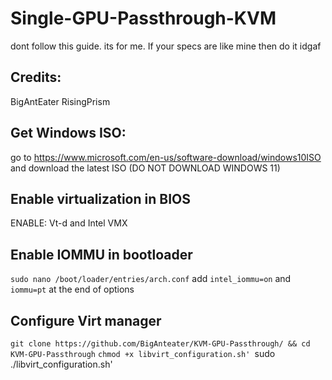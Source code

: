 # Single-GPU-Passthrough-KVM
dont follow this guide. its for me. If your specs are like mine then do it idgaf

## Credits:
BigAntEater
RisingPrism

## Get Windows ISO:
go to https://www.microsoft.com/en-us/software-download/windows10ISO and download the latest ISO (DO NOT DOWNLOAD WINDOWS 11)

## Enable virtualization in BIOS
ENABLE: Vt-d and Intel VMX

## Enable IOMMU in bootloader
`sudo nano /boot/loader/entries/arch.conf`
add `intel_iommu=on` and `iommu=pt` at the end of options

## Configure Virt manager
`git clone https://github.com/BigAnteater/KVM-GPU-Passthrough/ && cd KVM-GPU-Passthrough`
`chmod +x libvirt_configuration.sh'
`sudo ./libvirt_configuration.sh'
